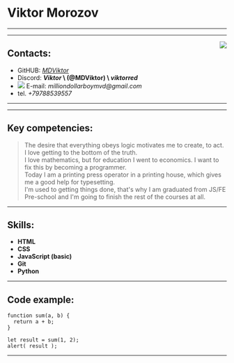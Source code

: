 # Viktor Morozov
---
---
<img align="right" src="https://media.discordapp.net/attachments/591539964005580812/1016071165791457381/foto.png">

## Contacts:

- GitHUB: _[MDViktor](https://github.com/MDViktor)_
- Discord: **_Viktor_ \ (@MDViktor) \ _viktorred_**
- ![](https://icons.iconarchive.com/icons/cornmanthe3rd/metronome/16/Communication-email-blue-icon.png) E-mail: _milliondollarboymvd@gmail.com_
- tel. _+79788539557_

---

---
## Key competencies:

>The desire that everything obeys logic motivates me to create, to act.
>I love getting to the bottom of the truth. \
>I love mathematics, but for education I went to economics.
>I want to fix this by becoming a programmer. \
>Today I am a printing press operator in a printing house,
>which gives me a good help for typesetting.\
>I'm used to getting things done, that's why I am graduated
>from JS/FE Pre-school and I'm going to finish the rest of
>the courses at all.

---
## Skills:

- **HTML**
- **CSS**
- **JavaScript (basic)**
- **Git**
- **Python**

---
## Code example:

```
function sum(a, b) {
  return a + b;
}

let result = sum(1, 2);
alert( result );
```
---